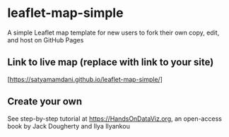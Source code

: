 # leaflet-map-simple
A simple Leaflet map template for new users to fork their own copy, edit, and host on GitHub Pages

## Link to live map (replace with link to your site)
[https://satyamamdani.github.io/leaflet-map-simple/]

## Create your own
See step-by-step tutorial at https://HandsOnDataViz.org, an open-access book by Jack Dougherty and Ilya Ilyankou
